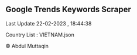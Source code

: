 

## Google Trends Keywords Scraper 
 
Last Update 22-02-2023 , 18:44:38

Country List :
VIETNAM.json



© Abdul Muttaqin 
